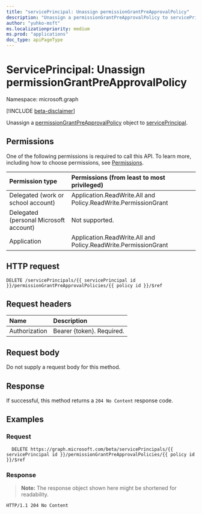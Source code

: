 ```yaml
---
title: "servicePrincipal: Unassign permissionGrantPreApprovalPolicy"
description: "Unassign a permissionGrantPreApprovalPolicy to servicePrincipal."
author: "yuhko-msft"
ms.localizationpriority: medium
ms.prod: "applications"
doc_type: apiPageType
---
```


# ServicePrincipal: Unassign permissionGrantPreApprovalPolicy
Namespace: microsoft.graph

[!INCLUDE [beta-disclaimer](../../includes/beta-disclaimer.md)]

Unassign a [permissionGrantPreApprovalPolicy](../resources/permissiongrantpreapprovalpolicy.md) object to [servicePrincipal](../resources/serviceprincipal.md).

## Permissions
One of the following permissions is required to call this API. To learn more, including how to choose permissions, see [Permissions](/graph/permissions-reference).

|Permission type|Permissions (from least to most privileged)|
|:---|:---|
|Delegated (work or school account)|Application.ReadWrite.All and Policy.ReadWrite.PermissionGrant|
|Delegated (personal Microsoft account)|Not supported.|
|Application|Application.ReadWrite.All and Policy.ReadWrite.PermissionGrant|

## HTTP request

<!-- {
  "blockType": "ignored"
}
-->
``` http
DELETE /servicePrincipals/{{ servicePrincipal id }}/permissionGrantPreApprovalPolicies/{{ policy id }}/$ref
```

## Request headers
|Name|Description|
|:---|:---|
|Authorization|Bearer {token}. Required.|

## Request body
Do not supply a request body for this method.



## Response

If successful, this method returns a `204 No Content` response code.

## Examples

### Request
<!-- {
  "blockType": "request",
  "name": "create_permissiongrantpreapprovalpolicy_from_"
}
-->
``` http
  DELETE https://graph.microsoft.com/beta/servicePrincipals/{{ servicePrincipal id }}/permissionGrantPreApprovalPolicies/{{ policy id }}/$ref
```


### Response
>**Note:** The response object shown here might be shortened for readability.
<!-- {
  "blockType": "response"
} -->
``` http
HTTP/1.1 204 No Content
```

